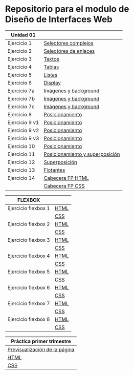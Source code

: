 # Repositorio para el modulo de Diseño de Interfaces Web

| Unidad 01 |                                                           |
| ------ | ------------------------------------------------------------ |
| 			Ejercicio 1        |[Selectores complejos](Unidad_01/(1)%20Selectores%20complejos/selectores_complejos.html)                 
|      Ejercicio 2        |   [Selectores de enlaces](Unidad_01/(2)%20Selectores%20de%20enlaces/selectores_enlaces.html) |
|       Ejercicio 3        |  [Textos](Unidad_01/(3)%20Textos/texto1.html)                 |
|      Ejercicio 4        |   [Tablas](Unidad_01/(4)%20Tablas/tablas.html)  |
|     Ejercicio 5        |    [Listas](Unidad_01/(5)%20Listas/listas.html)   |
|     Ejercicio 6        |    [Display](Unidad_01/(6)%20Display/display.html) |
|     Ejercicio 7a        |    [Imágenes y background](Unidad_01/(7)%20Imágenes%20y%20background/ejercicio7a.html) |
|     Ejercicio 7b        |    [Imágenes y background](Unidad_01/(7)%20Imágenes%20y%20background/ejercicio7b.html) |
|     Ejercicio 7c        |    [Imágenes y background](Unidad_01/(7)%20Imágenes%20y%20background/ejercicio7c.html) |
|     Ejercicio 8        |		[Posicionamiento](Unidad_01/(8)%20Modelo%20de%20cajas/cajas.html) |
|     Ejercicio 9 v1        |    [Posicionamiento](Unidad_01/(9)%20Pagina_float/ejercicio9.html) |
|     Ejercicio 9 v2        |    [Posicionamiento](Unidad_01/(9)%20Pagina_float/ejercicio9v2.html) |
|     Ejercicio 9 v3        |    [Posicionamiento](Unidad_01/(9)%20Pagina_float/ejercicio9v3.html) |
|     Ejercicio 10        |    [Posicionamiento](Unidad_01/(10)%20Posicionamiento/posicionamiento.html) |
|     Ejercicio 11        |    [Posicionamiento y superposición](Unidad_01/(11)%20Posicionamiento%20y%20superposición/posicionamiento2.html) |
|     Ejercicio 12        |    [Superposición](Unidad_01/(12)%20Superposición/superposicion.html) |
|     Ejercicio 13        |    [Flotantes](Unidad_01/(13)%20Flotantes/flotantes.html) |
|     Ejercicio 14        |    [Cabecera FP HTML](Unidad_01/(14)%20Cabecera%20FP/index.html) |
||    [Cabecera FP CSS](Unidad_01/(14)%20Cabecera%20FP/styles.css) 

| FLEXBOX |                                                           |
| ------ | ----------------------------------------------------------|
|Ejercicio flexbox 1|   [HTML](Unidad_01/Ejercicios_flexbox/ejercicio_flexbox_1.html)|
||[CSS](Unidad_01/Ejercicios_flexbox/ejercicio_flexbox_1.css) |
|Ejercicio flexbox 2|   [HTML](Unidad_01/Ejercicios_flexbox/ejercicio_flexbox_2.html)|
||[CSS](Unidad_01/Ejercicios_flexbox/ejercicio_flexbox_2.css) |
|Ejercicio flexbox 3|   [HTML](Unidad_01/Ejercicios_flexbox/ejercicio_flexbox_3.html)|
||[CSS](Unidad_01/Ejercicios_flexbox/ejercicio_flexbox_3.css) |
|Ejercicio flexbox 4|   [HTML](Unidad_01/Ejercicios_flexbox/ejercicio_flexbox_4.html)|
||[CSS](Unidad_01/Ejercicios_flexbox/ejercicio_flexbox_4.css) |
|Ejercicio flexbox 5|   [HTML](Unidad_01/Ejercicios_flexbox/ejercicio_flexbox_5.html)|
||[CSS](Unidad_01/Ejercicios_flexbox/ejercicio_flexbox_5.css) |
|Ejercicio flexbox 6|   [HTML](Unidad_01/Ejercicios_flexbox/ejercicio_flexbox_6.html)|
||[CSS](Unidad_01/Ejercicios_flexbox/ejercicio_flexbox_6.css) |
|Ejercicio flexbox 7|   [HTML](Unidad_01/Ejercicios_flexbox/ejercicio_flexbox_7.html)|
||[CSS](Unidad_01/Ejercicios_flexbox/ejercicio_flexbox_7.css) |
|Ejercicio flexbox 8|   [HTML](Unidad_01/Ejercicios_flexbox/ejercicio_flexbox_8.html)|
||[CSS](Unidad_01/Ejercicios_flexbox/ejercicio_flexbox_8.css) |

| Práctica primer trimestre |
| --------------------------------------------------------------|
| [Previsualización de la página](https://htmlpreview.github.io/?https://github.com/host4ideas/Interfaces_FelixMB/blob/main/Unidad_01/practica_primer_trimestre/index.html)|
|   [HTML](Unidad_01/practica_primer_trimestre/index.html) |
|   [CSS](Unidad_01/practica_primer_trimestre/styles.css) 
